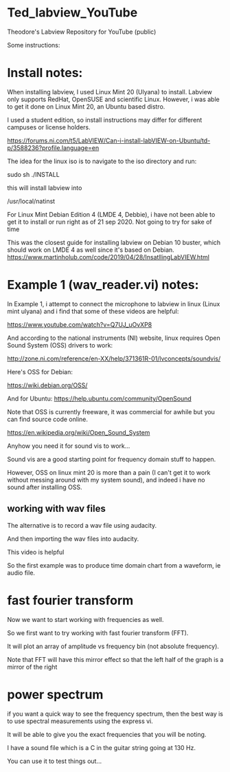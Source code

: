 # Ted_labview_YouTube
Theodore's Labview Repository for YouTube (public)


Some instructions:


<h1> Install notes: </h1>
When installing labview, I used Linux Mint 20 (Ulyana) to install.
Labview only supports RedHat, OpenSUSE and scientific Linux. However, i was able to get it done on Linux Mint 20, an Ubuntu based distro.

I used a student edition, so install instructions may differ for different campuses or license holders.

https://forums.ni.com/t5/LabVIEW/Can-i-install-labVIEW-on-Ubuntu/td-p/3588236?profile.language=en

The idea for the linux iso is to navigate to the iso directory and run:

sudo sh ./INSTALL

this will install labview into 

/usr/local/natinst

For Linux Mint Debian Edition 4 (LMDE 4, Debbie), i have not been able to get it to install or run right as of 21 sep 2020.
Not going to try for sake of time

This was the closest guide for installing labview on Debian 10 buster, which should work on LMDE 4 as well since it's based on Debian.
https://www.martinholub.com/code/2019/04/28/InsatllingLabVIEW.html


<h1> Example 1 (wav_reader.vi)  notes: </h1>

In Example 1, i attempt to connect the microphone to labview in linux (Linux mint ulyana) and i find that some of these videos are helpful:

https://www.youtube.com/watch?v=Q7UJ_uOvXP8

And according to the national instruments (NI) website, linux requires Open Sound System (OSS) drivers to work:

http://zone.ni.com/reference/en-XX/help/371361R-01/lvconcepts/soundvis/

Here's OSS for Debian:

https://wiki.debian.org/OSS/


And for Ubuntu:
https://help.ubuntu.com/community/OpenSound

Note that OSS is currently freeware, it was commercial for awhile but you can find source code online.

https://en.wikipedia.org/wiki/Open_Sound_System

Anyhow you need it for sound vis to work...

Sound vis are a good starting point for frequency domain stuff to happen.

However, OSS on linux mint 20 is more than a pain (I can't get it to work without messing around with my system sound), and indeed i have no sound after installing OSS.

<h2> working with wav files </h2>

The alternative is to record a wav file using audacity.

And then importing the wav files into audacity.

This video is helpful


So the first example was to produce time domain chart from a waveform, ie audio file.


<h1> fast fourier transform </h1>

Now we want to start working with frequencies as well.

So we first want to try working with fast fourier transform (FFT).

It will plot an array of amplitude vs frequency bin (not absolute frequency).

Note that FFT will have this mirror effect so that the left half of the graph is a mirror of the right


<h1> power spectrum </h1>

if you want a quick way to see the frequency spectrum, then the best way is to use spectral measurements using the express vi.

It will be able to give you the exact frequencies that you will be noting.

I have a sound file which is a C in the guitar string going at 130 Hz.

You can use it to test things out...
